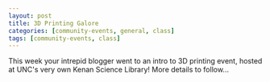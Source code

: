 ```yaml
---
layout: post
title: 3D Printing Galore
categories: [community-events, general, class]
tags: [community-events, class]
---
```


This week your intrepid blogger went to an intro to 3D printing event, hosted at UNC's very own Kenan Science Library! More details to follow...